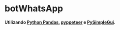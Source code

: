 # botWhatsApp

**Utilizando [Python Pandas](https://pandas.pydata.org/), [pyppeteer](https://github.com/pyppeteer/pyppeteer) e [PySimpleGui](https://pysimplegui.readthedocs.io/en/latest/).**

